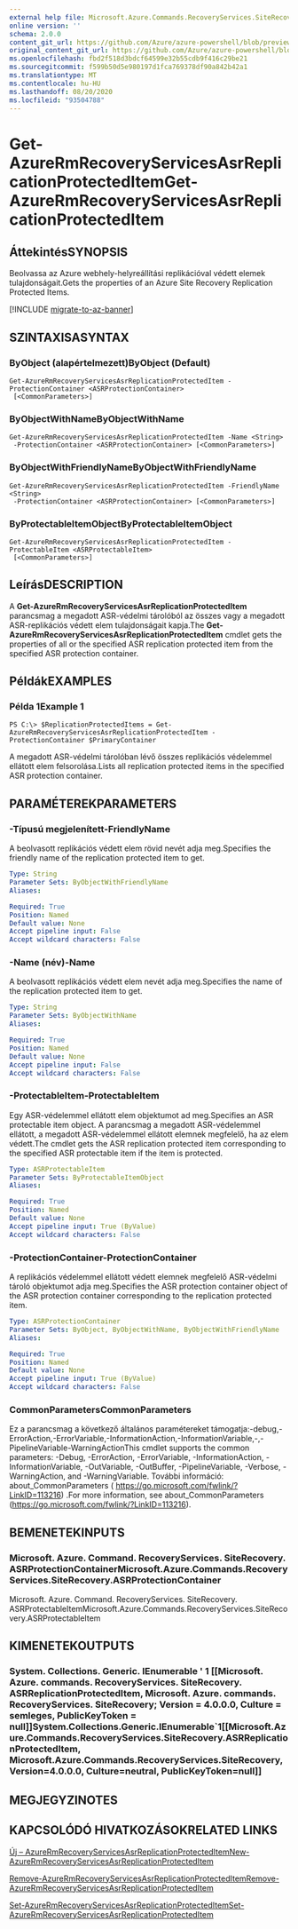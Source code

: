 ```yaml
---
external help file: Microsoft.Azure.Commands.RecoveryServices.SiteRecovery.dll-Help.xml
online version: ''
schema: 2.0.0
content_git_url: https://github.com/Azure/azure-powershell/blob/preview/src/ResourceManager/RecoveryServices.SiteRecovery/Commands.RecoveryServices.SiteRecovery/help/Get-AzureRmRecoveryServicesAsrReplicationProtectedItem.md
original_content_git_url: https://github.com/Azure/azure-powershell/blob/preview/src/ResourceManager/RecoveryServices.SiteRecovery/Commands.RecoveryServices.SiteRecovery/help/Get-AzureRmRecoveryServicesAsrReplicationProtectedItem.md
ms.openlocfilehash: fbd2f518d3bdcf64599e32b55cdb9f416c29be21
ms.sourcegitcommit: f599b50d5e980197d1fca769378df90a842b42a1
ms.translationtype: MT
ms.contentlocale: hu-HU
ms.lasthandoff: 08/20/2020
ms.locfileid: "93504788"
---
```

# <span data-ttu-id="e36f6-101">Get-AzureRmRecoveryServicesAsrReplicationProtectedItem</span><span class="sxs-lookup"><span data-stu-id="e36f6-101">Get-AzureRmRecoveryServicesAsrReplicationProtectedItem</span></span>

## <span data-ttu-id="e36f6-102">Áttekintés</span><span class="sxs-lookup"><span data-stu-id="e36f6-102">SYNOPSIS</span></span>
<span data-ttu-id="e36f6-103">Beolvassa az Azure webhely-helyreállítási replikációval védett elemek tulajdonságait.</span><span class="sxs-lookup"><span data-stu-id="e36f6-103">Gets the properties of an Azure Site Recovery Replication Protected Items.</span></span>

[!INCLUDE [migrate-to-az-banner](../../includes/migrate-to-az-banner.md)]

## <span data-ttu-id="e36f6-104">SZINTAXISA</span><span class="sxs-lookup"><span data-stu-id="e36f6-104">SYNTAX</span></span>

### <span data-ttu-id="e36f6-105">ByObject (alapértelmezett)</span><span class="sxs-lookup"><span data-stu-id="e36f6-105">ByObject (Default)</span></span>
```
Get-AzureRmRecoveryServicesAsrReplicationProtectedItem -ProtectionContainer <ASRProtectionContainer>
 [<CommonParameters>]
```

### <span data-ttu-id="e36f6-106">ByObjectWithName</span><span class="sxs-lookup"><span data-stu-id="e36f6-106">ByObjectWithName</span></span>
```
Get-AzureRmRecoveryServicesAsrReplicationProtectedItem -Name <String>
 -ProtectionContainer <ASRProtectionContainer> [<CommonParameters>]
```

### <span data-ttu-id="e36f6-107">ByObjectWithFriendlyName</span><span class="sxs-lookup"><span data-stu-id="e36f6-107">ByObjectWithFriendlyName</span></span>
```
Get-AzureRmRecoveryServicesAsrReplicationProtectedItem -FriendlyName <String>
 -ProtectionContainer <ASRProtectionContainer> [<CommonParameters>]
```

### <span data-ttu-id="e36f6-108">ByProtectableItemObject</span><span class="sxs-lookup"><span data-stu-id="e36f6-108">ByProtectableItemObject</span></span>
```
Get-AzureRmRecoveryServicesAsrReplicationProtectedItem -ProtectableItem <ASRProtectableItem>
 [<CommonParameters>]
```

## <span data-ttu-id="e36f6-109">Leírás</span><span class="sxs-lookup"><span data-stu-id="e36f6-109">DESCRIPTION</span></span>
<span data-ttu-id="e36f6-110">A **Get-AzureRmRecoveryServicesAsrReplicationProtectedItem** parancsmag a megadott ASR-védelmi tárolóból az összes vagy a megadott ASR-replikációs védett elem tulajdonságait kapja.</span><span class="sxs-lookup"><span data-stu-id="e36f6-110">The **Get-AzureRmRecoveryServicesAsrReplicationProtectedItem** cmdlet gets the properties of all or the specified ASR replication protected item from the specified ASR protection container.</span></span>

## <span data-ttu-id="e36f6-111">Példák</span><span class="sxs-lookup"><span data-stu-id="e36f6-111">EXAMPLES</span></span>

### <span data-ttu-id="e36f6-112">Példa 1</span><span class="sxs-lookup"><span data-stu-id="e36f6-112">Example 1</span></span>
```
PS C:\> $ReplicationProtectedItems = Get-AzureRmRecoveryServicesAsrReplicationProtectedItem -ProtectionContainer $PrimaryContainer
```

<span data-ttu-id="e36f6-113">A megadott ASR-védelmi tárolóban lévő összes replikációs védelemmel ellátott elem felsorolása.</span><span class="sxs-lookup"><span data-stu-id="e36f6-113">Lists all replication protected items in the specified ASR protection container.</span></span>

## <span data-ttu-id="e36f6-114">PARAMÉTEREK</span><span class="sxs-lookup"><span data-stu-id="e36f6-114">PARAMETERS</span></span>

### <span data-ttu-id="e36f6-115">-Típusú megjelenített</span><span class="sxs-lookup"><span data-stu-id="e36f6-115">-FriendlyName</span></span>
<span data-ttu-id="e36f6-116">A beolvasott replikációs védett elem rövid nevét adja meg.</span><span class="sxs-lookup"><span data-stu-id="e36f6-116">Specifies the friendly name of the replication protected item to get.</span></span>

```yaml
Type: String
Parameter Sets: ByObjectWithFriendlyName
Aliases: 

Required: True
Position: Named
Default value: None
Accept pipeline input: False
Accept wildcard characters: False
```

### <span data-ttu-id="e36f6-117">-Name (név)</span><span class="sxs-lookup"><span data-stu-id="e36f6-117">-Name</span></span>
<span data-ttu-id="e36f6-118">A beolvasott replikációs védett elem nevét adja meg.</span><span class="sxs-lookup"><span data-stu-id="e36f6-118">Specifies the name of the replication protected item to get.</span></span>

```yaml
Type: String
Parameter Sets: ByObjectWithName
Aliases: 

Required: True
Position: Named
Default value: None
Accept pipeline input: False
Accept wildcard characters: False
```

### <span data-ttu-id="e36f6-119">-ProtectableItem</span><span class="sxs-lookup"><span data-stu-id="e36f6-119">-ProtectableItem</span></span>
<span data-ttu-id="e36f6-120">Egy ASR-védelemmel ellátott elem objektumot ad meg.</span><span class="sxs-lookup"><span data-stu-id="e36f6-120">Specifies an ASR protectable item object.</span></span> <span data-ttu-id="e36f6-121">A parancsmag a megadott ASR-védelemmel ellátott, a megadott ASR-védelemmel ellátott elemnek megfelelő, ha az elem védett.</span><span class="sxs-lookup"><span data-stu-id="e36f6-121">The cmdlet gets the ASR replication protected item corresponding to the specified ASR protectable item if the item is protected.</span></span>

```yaml
Type: ASRProtectableItem
Parameter Sets: ByProtectableItemObject
Aliases: 

Required: True
Position: Named
Default value: None
Accept pipeline input: True (ByValue)
Accept wildcard characters: False
```

### <span data-ttu-id="e36f6-122">-ProtectionContainer</span><span class="sxs-lookup"><span data-stu-id="e36f6-122">-ProtectionContainer</span></span>
<span data-ttu-id="e36f6-123">A replikációs védelemmel ellátott védett elemnek megfelelő ASR-védelmi tároló objektumot adja meg.</span><span class="sxs-lookup"><span data-stu-id="e36f6-123">Specifies the ASR protection container object of the ASR protection container corresponding to the replication protected item.</span></span> 

```yaml
Type: ASRProtectionContainer
Parameter Sets: ByObject, ByObjectWithName, ByObjectWithFriendlyName
Aliases: 

Required: True
Position: Named
Default value: None
Accept pipeline input: True (ByValue)
Accept wildcard characters: False
```

### <span data-ttu-id="e36f6-124">CommonParameters</span><span class="sxs-lookup"><span data-stu-id="e36f6-124">CommonParameters</span></span>
<span data-ttu-id="e36f6-125">Ez a parancsmag a következő általános paramétereket támogatja:-debug,-ErrorAction,-ErrorVariable,-InformationAction,-InformationVariable,-,-PipelineVariable-WarningAction</span><span class="sxs-lookup"><span data-stu-id="e36f6-125">This cmdlet supports the common parameters: -Debug, -ErrorAction, -ErrorVariable, -InformationAction, -InformationVariable, -OutVariable, -OutBuffer, -PipelineVariable, -Verbose, -WarningAction, and -WarningVariable.</span></span> <span data-ttu-id="e36f6-126">További információ: about_CommonParameters ( https://go.microsoft.com/fwlink/?LinkID=113216) .</span><span class="sxs-lookup"><span data-stu-id="e36f6-126">For more information, see about_CommonParameters (https://go.microsoft.com/fwlink/?LinkID=113216).</span></span>

## <span data-ttu-id="e36f6-127">BEMENETEK</span><span class="sxs-lookup"><span data-stu-id="e36f6-127">INPUTS</span></span>

### <span data-ttu-id="e36f6-128">Microsoft. Azure. Command. RecoveryServices. SiteRecovery. ASRProtectionContainer</span><span class="sxs-lookup"><span data-stu-id="e36f6-128">Microsoft.Azure.Commands.RecoveryServices.SiteRecovery.ASRProtectionContainer</span></span>
<span data-ttu-id="e36f6-129">Microsoft. Azure. Command. RecoveryServices. SiteRecovery. ASRProtectableItem</span><span class="sxs-lookup"><span data-stu-id="e36f6-129">Microsoft.Azure.Commands.RecoveryServices.SiteRecovery.ASRProtectableItem</span></span>

## <span data-ttu-id="e36f6-130">KIMENETEK</span><span class="sxs-lookup"><span data-stu-id="e36f6-130">OUTPUTS</span></span>

### <span data-ttu-id="e36f6-131">System. Collections. Generic. IEnumerable ' 1 [[Microsoft. Azure. commands. RecoveryServices. SiteRecovery. ASRReplicationProtectedItem, Microsoft. Azure. commands. RecoveryServices. SiteRecovery; Version = 4.0.0.0, Culture = semleges, PublicKeyToken = null]]</span><span class="sxs-lookup"><span data-stu-id="e36f6-131">System.Collections.Generic.IEnumerable\`1[[Microsoft.Azure.Commands.RecoveryServices.SiteRecovery.ASRReplicationProtectedItem, Microsoft.Azure.Commands.RecoveryServices.SiteRecovery, Version=4.0.0.0, Culture=neutral, PublicKeyToken=null]]</span></span>

## <span data-ttu-id="e36f6-132">MEGJEGYZI</span><span class="sxs-lookup"><span data-stu-id="e36f6-132">NOTES</span></span>

## <span data-ttu-id="e36f6-133">KAPCSOLÓDÓ HIVATKOZÁSOK</span><span class="sxs-lookup"><span data-stu-id="e36f6-133">RELATED LINKS</span></span>

[<span data-ttu-id="e36f6-134">Új – AzureRmRecoveryServicesAsrReplicationProtectedItem</span><span class="sxs-lookup"><span data-stu-id="e36f6-134">New-AzureRmRecoveryServicesAsrReplicationProtectedItem</span></span>](./New-AzureRmRecoveryServicesAsrReplicationProtectedItem.md)

[<span data-ttu-id="e36f6-135">Remove-AzureRmRecoveryServicesAsrReplicationProtectedItem</span><span class="sxs-lookup"><span data-stu-id="e36f6-135">Remove-AzureRmRecoveryServicesAsrReplicationProtectedItem</span></span>](./Remove-AzureRmRecoveryServicesAsrReplicationProtectedItem.md)

[<span data-ttu-id="e36f6-136">Set-AzureRmRecoveryServicesAsrReplicationProtectedItem</span><span class="sxs-lookup"><span data-stu-id="e36f6-136">Set-AzureRmRecoveryServicesAsrReplicationProtectedItem</span></span>](./Set-AzureRmRecoveryServicesAsrReplicationProtectedItem.md)
